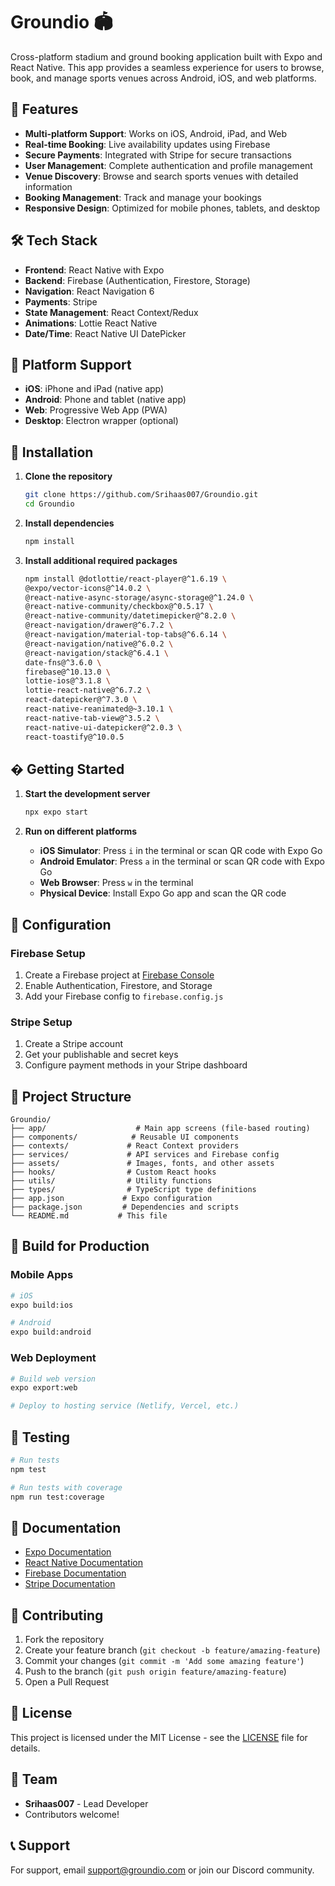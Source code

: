 # Groundio 🏟️

Cross-platform stadium and ground booking application built with Expo and React Native. This app provides a seamless experience for users to browse, book, and manage sports venues across Android, iOS, and web platforms.

## 🚀 Features

- **Multi-platform Support**: Works on iOS, Android, iPad, and Web
- **Real-time Booking**: Live availability updates using Firebase
- **Secure Payments**: Integrated with Stripe for secure transactions  
- **User Management**: Complete authentication and profile management
- **Venue Discovery**: Browse and search sports venues with detailed information
- **Booking Management**: Track and manage your bookings
- **Responsive Design**: Optimized for mobile phones, tablets, and desktop

## 🛠️ Tech Stack

- **Frontend**: React Native with Expo
- **Backend**: Firebase (Authentication, Firestore, Storage)
- **Navigation**: React Navigation 6
- **Payments**: Stripe
- **State Management**: React Context/Redux
- **Animations**: Lottie React Native
- **Date/Time**: React Native UI DatePicker

## 📱 Platform Support

- **iOS**: iPhone and iPad (native app)
- **Android**: Phone and tablet (native app)
- **Web**: Progressive Web App (PWA)
- **Desktop**: Electron wrapper (optional)

## 🔧 Installation

1. **Clone the repository**
   ```bash
   git clone https://github.com/Srihaas007/Groundio.git
   cd Groundio
   ```

2. **Install dependencies**
   ```bash
   npm install
   ```

3. **Install additional required packages**
   ```bash
   npm install @dotlottie/react-player@^1.6.19 \
   @expo/vector-icons@^14.0.2 \
   @react-native-async-storage/async-storage@^1.24.0 \
   @react-native-community/checkbox@^0.5.17 \
   @react-native-community/datetimepicker@^8.2.0 \
   @react-navigation/drawer@^6.7.2 \
   @react-navigation/material-top-tabs@^6.6.14 \
   @react-navigation/native@^6.0.2 \
   @react-navigation/stack@^6.4.1 \
   date-fns@^3.6.0 \
   firebase@^10.13.0 \
   lottie-ios@^3.1.8 \
   lottie-react-native@^6.7.2 \
   react-datepicker@^7.3.0 \
   react-native-reanimated@~3.10.1 \
   react-native-tab-view@^3.5.2 \
   react-native-ui-datepicker@^2.0.3 \
   react-toastify@^10.0.5
   ```

## � Getting Started

1. **Start the development server**
   ```bash
   npx expo start
   ```

2. **Run on different platforms**
   - **iOS Simulator**: Press `i` in the terminal or scan QR code with Expo Go
   - **Android Emulator**: Press `a` in the terminal or scan QR code with Expo Go
   - **Web Browser**: Press `w` in the terminal
   - **Physical Device**: Install Expo Go app and scan the QR code

## 🔧 Configuration

### Firebase Setup
1. Create a Firebase project at [Firebase Console](https://console.firebase.google.com)
2. Enable Authentication, Firestore, and Storage
3. Add your Firebase config to `firebase.config.js`

### Stripe Setup
1. Create a Stripe account
2. Get your publishable and secret keys
3. Configure payment methods in your Stripe dashboard

## 📁 Project Structure

```
Groundio/
├── app/                    # Main app screens (file-based routing)
├── components/            # Reusable UI components
├── contexts/             # React Context providers
├── services/             # API services and Firebase config
├── assets/               # Images, fonts, and other assets
├── hooks/                # Custom React hooks
├── utils/                # Utility functions
├── types/                # TypeScript type definitions
├── app.json             # Expo configuration
├── package.json         # Dependencies and scripts
└── README.md           # This file
```

## 🔨 Build for Production

### Mobile Apps
```bash
# iOS
expo build:ios

# Android
expo build:android
```

### Web Deployment
```bash
# Build web version
expo export:web

# Deploy to hosting service (Netlify, Vercel, etc.)
```

## 🧪 Testing

```bash
# Run tests
npm test

# Run tests with coverage
npm run test:coverage
```

## 📖 Documentation

- [Expo Documentation](https://docs.expo.dev/)
- [React Native Documentation](https://reactnative.dev/docs/getting-started)
- [Firebase Documentation](https://firebase.google.com/docs)
- [Stripe Documentation](https://stripe.com/docs)

## 🤝 Contributing

1. Fork the repository
2. Create your feature branch (`git checkout -b feature/amazing-feature`)
3. Commit your changes (`git commit -m 'Add some amazing feature'`)
4. Push to the branch (`git push origin feature/amazing-feature`)
5. Open a Pull Request

## 📄 License

This project is licensed under the MIT License - see the [LICENSE](LICENSE) file for details.

## 👥 Team

- **Srihaas007** - Lead Developer
- Contributors welcome!

## 📞 Support

For support, email support@groundio.com or join our Discord community.

